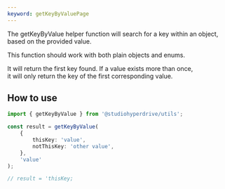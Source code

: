 ```yaml
---
keyword: getKeyByValuePage
---
```


The getKeyByValue helper function will search for a key within an object, based on the provided value.

This function should work with both plain objects and enums.

It will return the first key found. If a value exists more than once,  
it will only return the key of the first corresponding value.

## How to use

```typescript
import { getKeyByValue } from '@studiohyperdrive/utils';

const result = getKeyByValue(
	{
		thisKey: 'value',
		notThisKey: 'other value',
	},
	'value'
);

// result = 'thisKey;
```
